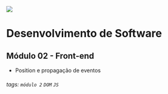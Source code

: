 ![](https://i.imgur.com/xG74tOh.png)

# Desenvolvimento de Software

## Módulo 02 - Front-end

- Position e propagação de eventos

###### tags: `módulo 2` `DOM` `JS`
